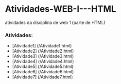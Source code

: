 # Atividades-WEB-I---HTML
atividades da disciplina de web 1 (parte de HTML)

### Atividades:

- [Atividade1]  (/Atividade1.html)
- [Atividade2]  (/Atividade2.html)
- [Atividade3]  (/Atividade3.html)
- [Atividade4]  (/Atividade4.html)
- [Atividade5]  (/Atividade5.html)
- [Atividade6]  (/Atividade6.html)
- [Atividade7]  (/Atividade7.html)
